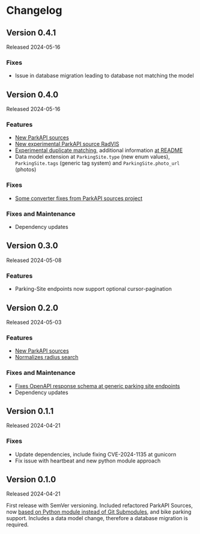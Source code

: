 # Changelog

## Version 0.4.1

Released 2024-05-16

### Fixes

* Issue in database migration leading to database not matching the model


## Version 0.4.0

Released 2024-05-16

### Features

* [New ParkAPI sources](https://github.com/ParkenDD/parkapi-sources-v3/blob/main/CHANGELOG.md#040)
* [New experimental ParkAPI source RadVIS](https://github.com/ParkenDD/parkapi-sources-v3/blob/main/CHANGELOG.md#040)
* [Experimental duplicate matching](https://github.com/ParkenDD/park-api-v3/pull/144), 
  additional information [at README](https://github.com/ParkenDD/park-api-v3?tab=readme-ov-file#flag-duplicates-via-command-line-interface)
* Data model extension at `ParkingSite.type` (new enum values), `ParkingSite.tags` (generic tag system) and `ParkingSite.photo_url` (photos)

### Fixes

* [Some converter fixes from ParkAPI sources project](https://github.com/ParkenDD/parkapi-sources-v3/blob/main/CHANGELOG.md#040)


### Fixes and Maintenance

* Dependency updates


## Version 0.3.0

Released 2024-05-08

### Features

* Parking-Site endpoints now support optional cursor-pagination


## Version 0.2.0

Released 2024-05-03

### Features

* [New ParkAPI sources](https://github.com/ParkenDD/parkapi-sources-v3/blob/main/CHANGELOG.md#030)
* [Normalizes radius search](https://github.com/ParkenDD/park-api-v3/pull/133)

### Fixes and Maintenance

* [Fixes OpenAPI response schema at generic parking site endpoints](https://github.com/ParkenDD/park-api-v3/pull/135)
* Dependency updates


## Version 0.1.1

Released 2024-04-21

### Fixes

* Update dependencies, include fixing CVE-2024-1135 at gunicorn
* Fix issue with heartbeat and new python module approach


## Version 0.1.0

Released 2024-04-21

First release with SemVer versioning. Included refactored ParkAPI Sources, now 
[based on Python module instead of Git Submodules](https://pypi.org/project/parkapi-sources/), and bike parking 
support. Includes a data model change, therefore a database migration is required.
